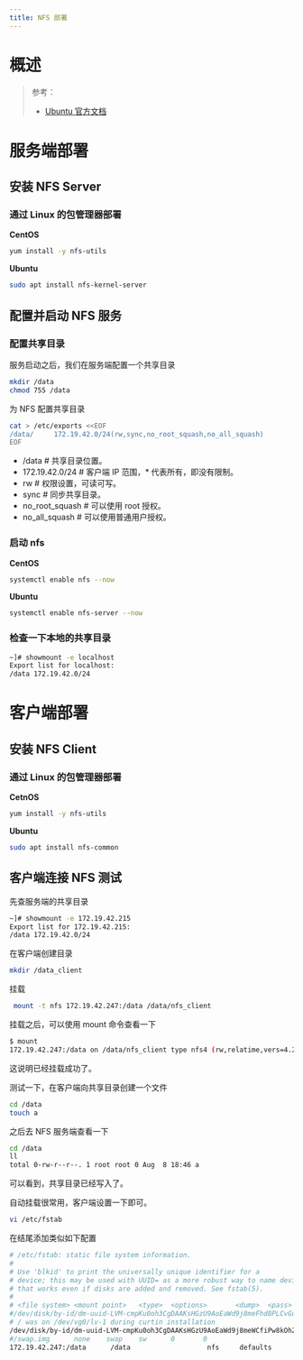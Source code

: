 ```yaml
---
title: NFS 部署
---
```


# 概述

> 参考：
> - [Ubuntu 官方文档](https://ubuntu.com/server/docs/service-nfs)

# 服务端部署

## 安装 NFS Server

### 通过 Linux 的包管理器部署

**CentOS**

```bash
yum install -y nfs-utils
```

**Ubuntu**

```bash
sudo apt install nfs-kernel-server
```

## 配置并启动 NFS 服务

### 配置共享目录

服务启动之后，我们在服务端配置一个共享目录

```bash
mkdir /data
chmod 755 /data
```

为 NFS 配置共享目录

```bash
cat > /etc/exports <<EOF
/data/     172.19.42.0/24(rw,sync,no_root_squash,no_all_squash)
EOF
```

- /data # 共享目录位置。
- 172.19.42.0/24 # 客户端 IP 范围，\* 代表所有，即没有限制。
- rw # 权限设置，可读可写。
- sync # 同步共享目录。
- no_root_squash # 可以使用 root 授权。
- no_all_squash # 可以使用普通用户授权。

### 启动 nfs

**CentOS**

```bash
systemctl enable nfs --now
```

**Ubuntu**

```bash
systemctl enable nfs-server --now
```

### 检查一下本地的共享目录

```bash
~]# showmount -e localhost
Export list for localhost:
/data 172.19.42.0/24
```

# 客户端部署

## 安装 NFS Client

### 通过 Linux 的包管理器部署

**CetnOS**

```bash
yum install -y nfs-utils
```

**Ubuntu**

```bash
sudo apt install nfs-common
```

## 客户端连接 NFS 测试

先查服务端的共享目录

```bash
~]# showmount -e 172.19.42.215
Export list for 172.19.42.215:
/data 172.19.42.0/24
```

在客户端创建目录

```bash
mkdir /data_client
```

挂载

```bash
 mount -t nfs 172.19.42.247:/data /data/nfs_client
```

挂载之后，可以使用 mount 命令查看一下

```bash
$ mount
172.19.42.247:/data on /data/nfs_client type nfs4 (rw,relatime,vers=4.2,rsize=524288,wsize=524288,namlen=255,hard,proto=tcp,timeo=600,retrans=2,sec=sys,clientaddr=172.19.42.248,local_lock=none,addr=172.19.42.247)
```

这说明已经挂载成功了。

测试一下，在客户端向共享目录创建一个文件

```bash
cd /data
touch a
```

之后去 NFS 服务端查看一下

```bash
cd /data
ll
total 0-rw-r--r--. 1 root root 0 Aug  8 18:46 a
```

可以看到，共享目录已经写入了。

自动挂载很常用，客户端设置一下即可。

```bash
vi /etc/fstab
```

在结尾添加类似如下配置

```bash
# /etc/fstab: static file system information.
#
# Use 'blkid' to print the universally unique identifier for a
# device; this may be used with UUID= as a more robust way to name devices
# that works even if disks are added and removed. See fstab(5).
#
# <file system> <mount point>   <type>  <options>       <dump>  <pass>
#/dev/disk/by-id/dm-uuid-LVM-cmpKu0oh3CgDAAKsHGzU9AoEaWd9j8meFhd8PLCvGucV6WUB3F5au6gLhIOy0oYc none swap sw 0 0
# / was on /dev/vg0/lv-1 during curtin installation
/dev/disk/by-id/dm-uuid-LVM-cmpKu0oh3CgDAAKsHGzU9AoEaWd9j8meWCfiPw8kOhZvahcm3RCAT3sjPa0ialPd / xfs defaults 0 0
#/swap.img      none    swap    sw      0       0
172.19.42.247:/data      /data                   nfs     defaults        0 0
```
